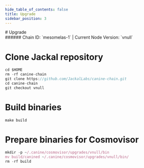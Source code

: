 ```yaml
---
hide_table_of_contents: false
title: Upgrade
sidebar_position: 3
---
```


<div class="h1-with-icon icon-jackal">
# Upgrade
</div>
###### Chain ID: `mesomelas-1` | Current Node Version: `vnull`


# Clone Jackal repository
```js
cd $HOME
rm -rf canine-chain
git clone https://github.com/JackalLabs/canine-chain.git
cd canine-chain
git checkout vnull
 ```

# Build binaries
```js
make build
 ```

# Prepare binaries for Cosmovisor
```js
mkdir -p ~/.canine/cosmovisor/upgrades/vnull/bin
mv build/canined ~/.canine/cosmovisor/upgrades/vnull/bin/
rm -rf build
```